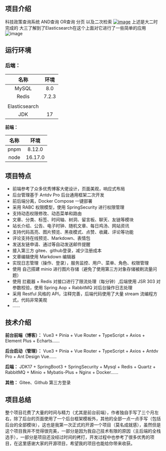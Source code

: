 
## 项目介绍

科技政策查询系统 AND查询 OR查询 分页 以及二次检索 [![image](https://private-user-images.githubusercontent.com/149766839/391221149-6354a651-c97e-44ca-9bb1-d4821321083d.png?jwt=eyJhbGciOiJIUzI1NiIsInR5cCI6IkpXVCJ9.eyJpc3MiOiJnaXRodWIuY29tIiwiYXVkIjoicmF3LmdpdGh1YnVzZXJjb250ZW50LmNvbSIsImtleSI6ImtleTUiLCJleHAiOjE3MzI5NTM3MDYsIm5iZiI6MTczMjk1MzQwNiwicGF0aCI6Ii8xNDk3NjY4MzkvMzkxMjIxMTQ5LTYzNTRhNjUxLWM5N2UtNDRjYS05YmIxLWQ0ODIxMzIxMDgzZC5wbmc_WC1BbXotQWxnb3JpdGhtPUFXUzQtSE1BQy1TSEEyNTYmWC1BbXotQ3JlZGVudGlhbD1BS0lBVkNPRFlMU0E1M1BRSzRaQSUyRjIwMjQxMTMwJTJGdXMtZWFzdC0xJTJGczMlMkZhd3M0X3JlcXVlc3QmWC1BbXotRGF0ZT0yMDI0MTEzMFQwNzU2NDZaJlgtQW16LUV4cGlyZXM9MzAwJlgtQW16LVNpZ25hdHVyZT1lNjQzYjVlNWY3YWZkNGE2Y2YyMjdhYjgyMjQ2YTQ1NGZiM2QwNDIzMmMyMTJiYTg2NDQzYjYyODM4MzU3NTk2JlgtQW16LVNpZ25lZEhlYWRlcnM9aG9zdCJ9.sHunBUVmdq9QD-CFxqOaqEXUVbwcQRcy5AOPF7IQ_6A)](https://private-user-images.githubusercontent.com/149766839/391221149-6354a651-c97e-44ca-9bb1-d4821321083d.png?jwt=eyJhbGciOiJIUzI1NiIsInR5cCI6IkpXVCJ9.eyJpc3MiOiJnaXRodWIuY29tIiwiYXVkIjoicmF3LmdpdGh1YnVzZXJjb250ZW50LmNvbSIsImtleSI6ImtleTUiLCJleHAiOjE3MzI5NTM3MDYsIm5iZiI6MTczMjk1MzQwNiwicGF0aCI6Ii8xNDk3NjY4MzkvMzkxMjIxMTQ5LTYzNTRhNjUxLWM5N2UtNDRjYS05YmIxLWQ0ODIxMzIxMDgzZC5wbmc_WC1BbXotQWxnb3JpdGhtPUFXUzQtSE1BQy1TSEEyNTYmWC1BbXotQ3JlZGVudGlhbD1BS0lBVkNPRFlMU0E1M1BRSzRaQSUyRjIwMjQxMTMwJTJGdXMtZWFzdC0xJTJGczMlMkZhd3M0X3JlcXVlc3QmWC1BbXotRGF0ZT0yMDI0MTEzMFQwNzU2NDZaJlgtQW16LUV4cGlyZXM9MzAwJlgtQW16LVNpZ25hdHVyZT1lNjQzYjVlNWY3YWZkNGE2Y2YyMjdhYjgyMjQ2YTQ1NGZiM2QwNDIzMmMyMTJiYTg2NDQzYjYyODM4MzU3NTk2JlgtQW16LVNpZ25lZEhlYWRlcnM9aG9zdCJ9.sHunBUVmdq9QD-CFxqOaqEXUVbwcQRcy5AOPF7IQ_6A) 上述是大二时完成的
大三了解到了Elasticsearch在这个上面对它进行了一些简单的应用 ![image](https://private-user-images.githubusercontent.com/149766839/391221294-cf0a0776-7a2b-45f0-9302-a57c6cda5d3f.png?jwt=eyJhbGciOiJIUzI1NiIsInR5cCI6IkpXVCJ9.eyJpc3MiOiJnaXRodWIuY29tIiwiYXVkIjoicmF3LmdpdGh1YnVzZXJjb250ZW50LmNvbSIsImtleSI6ImtleTUiLCJleHAiOjE3MzI5NTM3MDYsIm5iZiI6MTczMjk1MzQwNiwicGF0aCI6Ii8xNDk3NjY4MzkvMzkxMjIxMjk0LWNmMGEwNzc2LTdhMmItNDVmMC05MzAyLWE1N2M2Y2RhNWQzZi5wbmc_WC1BbXotQWxnb3JpdGhtPUFXUzQtSE1BQy1TSEEyNTYmWC1BbXotQ3JlZGVudGlhbD1BS0lBVkNPRFlMU0E1M1BRSzRaQSUyRjIwMjQxMTMwJTJGdXMtZWFzdC0xJTJGczMlMkZhd3M0X3JlcXVlc3QmWC1BbXotRGF0ZT0yMDI0MTEzMFQwNzU2NDZaJlgtQW16LUV4cGlyZXM9MzAwJlgtQW16LVNpZ25hdHVyZT00NzVlODdlYjI1YjAxZWE5MzliMWM3OGQ1OGRkNzY4N2I0MGU0M2EwNjNjNzU5NmE0MTBkZWEwNzU1MGU5OTM4JlgtQW16LVNpZ25lZEhlYWRlcnM9aG9zdCJ9.7d8t_aQMqojmQRkxxDD9N_RqAWEgUCZCPEVJ-pnsbS0)

## 运行环境

### 后端：

|     名称      | 环境  |
| :-----------: | :---: |
|     MySQL     |  8.0  |
|     Redis     | 7.2.3 |
|               |       |
| Elasticsearch |       |
|      JDK      |  17   |

**前端：**

| 名称 |  环境   |
| :--: | :-----: |
| pnpm | 8.12.0  |
| node | 16.17.0 |

## 项目特点

* 前端参考了众多优秀博客大佬设计，页面美观，响应式布局
* 后台管理基于 Antdv Pro 后台通用框架二次开发
* 前后端分离，Docker Compose 一键部署
* 采用 RABC 权限模型，使用 SpringSecurity 进行权限管理
* 支持动态权限修改、动态菜单和路由
* 文章、分类、标签、时间轴、树洞、留言板、聊天、友链等模块
* 站长介绍、公告、电子时钟、随机文章、每日鸡汤、网站资讯
* 支持代码高亮、图片预览、黑夜模式、点赞、收藏、评论等功能
* 评论支持在线预览、Markdown、表情包
* 发送友链申请、通过等自动发送邮件提醒
* 接入第三方 gitee、github登录，减少注册成本
* 文章编辑使用 Markdown 编辑器
* 实现日志管理（操作、登录），服务监控、用户、菜单、角色、权限管理
* 使用 自己搭建 minio 进行图片存储（避免了使用第三方对象存储被刷流量问题）
* 使用 拦截器 + Redis 对接口进行了限流处理（每分钟）,后端使用 JSR 303 对参数校验，使用 Spring Aop + RabbitMQ 对后台操作日志处理
* 采用 Restful 风格的 API，注释完善，后端代码使用了大量 stream 流编程方式，代码非常美观
* ……

## 技术介绍

**前台前端（博客）：** Vue3 + Pinia +  Vue Router + TypeScript + Axios + Element Plus + Echarts……

**后台启动（管理）：** Vue3 + Pinia +  Vue Router + TypeScript + Axios + Antdv Pro + Ant Design Vue……

**后端：** JDK17 + SpringBoot3 + SpringSecurity + Mysql + Redis + Quartz  + RabbitMQ + Minio + Mybatis-Plus + Nginx + Docker……

**其他：** Gitee、Github 第三方登录

## 项目总结

整个项目花费了大量的时间与精力（尤其是前台前端），作者独自手写了三个月左右，除了后台的页面使用了一个后台框架模板外，其他的全部一点一点手写（包括后台的全部模块），这也是我第一次正式的开源一个项目（莫名成就感），虽然但是这个项目我并不觉得很完美，一部分是因为我自己技术有限的原因（主后端的全栈选手），一部分是项目还没经过时间的拷打，开发过程中也参考了很多优秀的项目，在这里感谢大家的开源项目，希望我的项目也能给你带来收获。



